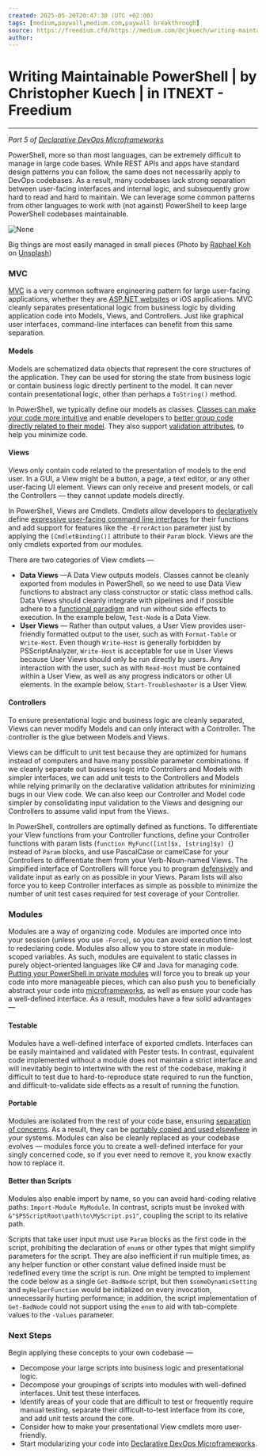 ```yaml
---
created: 2025-05-20T20:47:30 (UTC +02:00)
tags: [medium,paywall,medium.com,paywall breakthrough]
source: https://freedium.cfd/https://medium.com/@cjkuech/writing-maintainable-powershell-503e5b680ed9
author: 
---
```


# Writing Maintainable PowerShell | by Christopher Kuech | in ITNEXT - Freedium

---
_Part 5 of_ _[Declarative DevOps Microframeworks](https://medium.com/@cjkuech/declarative-devops-microframeworks-9908c8d05332)_

PowerShell, more so than most languages, can be extremely difficult to manage in large code bases. While REST APIs and apps have standard design patterns you can follow, the same does not necessarily apply to DevOps codebases. As a result, many codebases lack strong separation between user-facing interfaces and internal logic, and subsequently grow hard to read and hard to maintain. We can leverage some common patterns from other languages to work _with_ (not against) PowerShell to keep large PowerShell codebases maintainable.

![None](https://miro.medium.com/v2/resize:fit:700/1*Z6H48s1Qxy2Inw_mLfmmOw.jpeg)

Big things are most easily managed in small pieces (Photo by [Raphael Koh](https://unsplash.com/@dreamevile?utm_source=unsplash&utm_medium=referral&utm_content=creditCopyText) on [Unsplash](https://unsplash.com/search/photos/modular?utm_source=unsplash&utm_medium=referral&utm_content=creditCopyText))

### MVC

[MVC](https://en.wikipedia.org/wiki/Model%E2%80%93view%E2%80%93controller) is a very common software engineering pattern for large user-facing applications, whether they are [ASP.NET websites](https://dotnet.microsoft.com/apps/aspnet/mvc) or iOS applications. MVC cleanly separates presentational logic from business logic by dividing application code into Models, Views, and Controllers. Just like graphical user interfaces, command-line interfaces can benefit from this same separation.

#### Models

Models are schematized data objects that represent the core structures of the application. They can be used for storing the state from business logic or contain business logic directly pertinent to the model. It can never contain presentational logic, other than perhaps a `ToString()` method.

In PowerShell, we typically define our models as classes. [Classes can make your code more intuitive](https://medium.com/@cjkuech/new-to-powershell-use-classes-ab7b1e6f72ec) and enable developers to [better group code directly related to their model](https://medium.com/@cjkuech/functional-powershell-with-classes-820c8e9acd8f). They also support [validation attributes](https://medium.com/@cjkuech/defensive-powershell-with-validation-attributes-8e7303e179fd), to help you minimize code.

#### Views

Views only contain code related to the presentation of models to the end user. In a GUI, a View might be a button, a page, a text editor, or any other user-facing UI element. Views can only receive and present models, or call the Controllers — they cannot update models directly.

In PowerShell, Views are Cmdlets. Cmdlets allow developers to [declaratively](https://medium.com/@cjkuech/defensive-powershell-with-validation-attributes-8e7303e179fd) define [expressive user-facing command line interfaces](https://docs.microsoft.com/en-us/powershell/module/microsoft.powershell.core/about/about_functions_advanced_methods) for their functions and add support for features like the `-ErrorAction` parameter just by applying the `[CmdletBinding()]` attribute to their `Param` block. Views are the only cmdlets exported from our modules.

There are two categories of View cmdlets —

-   **Data Views** —A Data View outputs models. Classes cannot be cleanly exported from modules in PowerShell, so we need to use Data View functions to abstract any class constructor or static class method calls. Data Views should cleanly integrate with pipelines and if possible adhere to a [functional paradigm](https://medium.com/@cjkuech/functional-programming-in-powershell-876edde1aadb) and run without side effects to execution. In the example below, `Test-Node` is a Data View.
-   **User Views** — Rather than output values, a User View provides user-friendly formatted output to the user, such as with `Format-Table` or `Write-Host`. Even though `Write-Host` is generally forbidden by PSScriptAnalyzer, `Write-Host` is acceptable for use in User Views because User Views should only be run directly by users. Any interaction with the user, such as with `Read-Host` must be contained within a User View, as well as any progress indicators or other UI elements. In the example below, `Start-Troubleshooter` is a User View.

#### Controllers

To ensure presentational logic and business logic are cleanly separated, Views can never modify Models and can only interact with a Controller. The controller is the glue between Models and Views.

Views can be difficult to unit test because they are optimized for humans instead of computers and have many possible parameter combinations. If we cleanly separate out business logic into Controllers and Models with simpler interfaces, we can add unit tests to the Controllers and Models while relying primarily on the declarative validation attributes for minimizing bugs in our View code. We can also keep our Controller and Model code simpler by consolidating input validation to the Views and designing our Controllers to assume valid input from the Views.

In PowerShell, controllers are optimally defined as functions. To differentiate your View functions from your Controller functions, define your Controller functions with param lists (`function MyFunc([int]$x, [string]$y) {`) instead of `Param` blocks, and use PascalCase or camelCase for your Controllers to differentiate them from your Verb-Noun-named Views. The simpified interface of Controllers will force you to program [defensively](https://medium.com/@cjkuech/defensive-powershell-with-validation-attributes-8e7303e179fd) and validate input as early on as possible in your Views. Param lists will also force you to keep Controller interfaces as simple as possible to minimize the number of unit test cases required for test coverage of your Controller.

### Modules

Modules are a way of organizing code. Modules are imported once into your session (unless you use `-Force`), so you can avoid execution time lost to redeclaring code. Modules also allow you to store state in module-scoped variables. As such, modules are equivalent to static classes in purely object-oriented languages like C# and Java for managing code. [Putting your PowerShell in private modules](https://medium.com/@cjkuech/private-powershell-modules-76f51a1bf893) will force you to break up your code into more manageable pieces, which can also push you to beneficially abstract your code into [microframeworks](https://medium.com/@cjkuech/declarative-devops-microframeworks-9908c8d05332), as well as ensure your code has a well-defined interface. As a result, modules have a few solid advantages —

#### Testable

Modules have a well-defined interface of exported cmdlets. Interfaces can be easily maintained and validated with Pester tests. In contrast, equivalent code implemented without a module does not maintain a strict interface and will inevitably begin to intertwine with the rest of the codebase, making it difficult to test due to hard-to-reproduce state required to run the function, and difficult-to-validate side effects as a result of running the function.

#### Portable

Modules are isolated from the rest of your code base, ensuring [separation of concerns](https://en.wikipedia.org/wiki/Separation_of_concerns). As a result, they can be [portably copied and used elsewhere](https://medium.com/@cjkuech/private-powershell-modules-76f51a1bf893) in your systems. Modules can also be cleanly replaced as your codebase evolves — modules force you to create a well-defined interface for your singly concerned code, so if you ever need to remove it, you know exactly how to replace it.

#### Better than Scripts

Modules also enable import by name, so you can avoid hard-coding relative paths: `Import-Module MyModule`. In contrast, scripts must be invoked with `&"$PSScriptRoot\path\to\MyScript.ps1"`, coupling the script to its relative path.

Scripts that take user input must use `Param` blocks as the first code in the script, prohibiting the declaration of `enum`s or other types that might simplify parameters for the script. They are also inefficient if run multiple times, as any helper function or other constant value defined inside must be redefined every time the script is run. One might be tempted to implement the code below as a single `Get-BadNode` script, but then `$someDynamicSetting` and `myHelperFunction` would be initialized on every invocation, unnecessarily hurting performance; in addition, the script implementation of `Get-BadNode` could not support using the `enum` to aid with tab-complete values to the `-Values` parameter.

### Next Steps

Begin applying these concepts to your own codebase —

-   Decompose your large scripts into business logic and presentational logic.
-   Decompose your groupings of scripts into modules with well-defined interfaces. Unit test these interfaces.
-   Identify areas of your code that are difficult to test or frequently require manual testing, separate their difficult-to-test interface from its core, and add unit tests around the core.
-   Consider how to make your presentational View cmdlets more user-friendly.
-   Start modularizing your code into [Declarative DevOps Microframeworks](https://medium.com/@cjkuech/declarative-devops-microframeworks-9908c8d05332).
